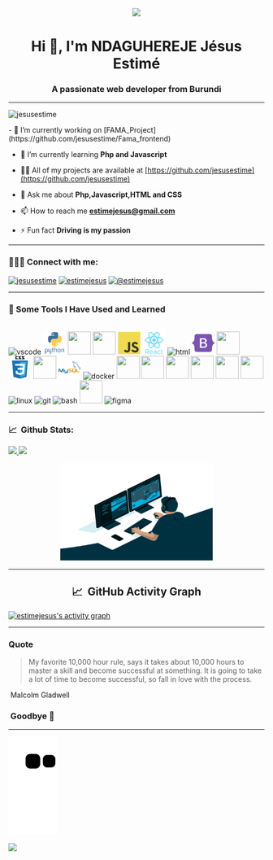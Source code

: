 <p align="center">
  <img src="https://capsule-render.vercel.app/api?text= Welcome !🕹️&animation=fadeIn&type=waving&color=gradient&height=100"/>
</p>
<h1 align="center">Hi 👋, I'm NDAGUHEREJE Jésus Estimé</h1>
<h3 align="center">A passionate web developer from Burundi</h3>
<hr>
<p align="left"> <img src="https://komarev.com/ghpvc/?username=jesusestime&label=Profile%20views&color=0e75b6&style=flat" alt="jesusestime" /> </p>
- 🔭 I’m currently working on [FAMA_Project](https://github.com/jesusestime/Fama_frontend)

- 🌱 I’m currently learning **Php and Javascript**

- 👨‍💻 All of my projects are available at [https://github.com/jesusestime](https://github.com/jesusestime)

- 💬 Ask me about **Php,Javascript,HTML and CSS**

- 📫 How to reach me **estimejesus@gmail.com**

- ⚡ Fun fact **Driving is my passion**

<hr>
<h3 align="left">👨🏻‍💻&nbsp;Connect with me:</h3>
<p align="left">
<a href="https://instagram.com/jesusestime" target="blank"><img align="center" src="https://raw.githubusercontent.com/rahuldkjain/github-profile-readme-generator/master/src/images/icons/Social/instagram.svg" alt="jesusestime" height="30" width="40" /></a>
<a href="https://www.hackerrank.com/estimejesus" target="blank"><img align="center" src="https://raw.githubusercontent.com/rahuldkjain/github-profile-readme-generator/master/src/images/icons/Social/hackerrank.svg" alt="estimejesus" height="30" width="40" /></a>
<a href="https://www.hackerearth.com/@estimejesus" target="blank"><img align="center" src="https://raw.githubusercontent.com/rahuldkjain/github-profile-readme-generator/master/src/images/icons/Social/hackerearth.svg" alt="@estimejesus" height="30" width="40" /></a>
</p>
<hr>
<h3 align="left">🚀&nbsp;Some Tools I Have Used and Learned</h3>
<p align="left"><div style="display: inline_block"><br>
<img src="https://cdn.jsdelivr.net/gh/devicons/devicon/icons/vscode/vscode-original.svg" alt="vscode" width="45" height="45"/>
<img src="https://raw.githubusercontent.com/devicons/devicon/master/icons/python/python-original-wordmark.svg" alt="python" width="45" height="45" />
<img src="https://cdn.jsdelivr.net/gh/devicons/devicon/icons/php/php-plain.svg" width="45" height="45"/>
<img src="https://cdn.jsdelivr.net/gh/devicons/devicon/icons/cplusplus/cplusplus-original.svg" width="45" height="45"/>
<img src="https://raw.githubusercontent.com/devicons/devicon/master/icons/javascript/javascript-original.svg" alt="javascript" width="45" height="45" />
<img src="https://raw.githubusercontent.com/devicons/devicon/master/icons/react/react-original-wordmark.svg" alt="react" width="45" height="45" />
<img src="https://cdn.jsdelivr.net/gh/devicons/devicon/icons/html5/html5-original.svg" alt="html" width="45" height="45"/>
<img src="https://raw.githubusercontent.com/devicons/devicon/master/icons/bootstrap/bootstrap-plain.svg" alt="bootstrap" width="45" height="45" />
<img src="https://cdn.jsdelivr.net/gh/devicons/devicon/icons/tailwindcss/tailwindcss-original-wordmark.svg" width="45" height="45"/>
<img src="https://raw.githubusercontent.com/devicons/devicon/master/icons/css3/css3-original-wordmark.svg" alt="css3" width="45" height="45" />
<img src="https://cdn.jsdelivr.net/gh/devicons/devicon/icons/symfony/symfony-original-wordmark.svg"width="45" height="45" />
<img src="https://raw.githubusercontent.com/devicons/devicon/master/icons/mysql/mysql-original-wordmark.svg" alt="mysql" width="45" height="45" />
<img src="https://cdn.jsdelivr.net/gh/devicons/devicon/icons/docker/docker-original.svg" alt="docker" width="45" height="45"/>
<img src="https://cdn.jsdelivr.net/gh/devicons/devicon/icons/heroku/heroku-plain-wordmark.svg" width="45" height="45"/>
<img src="https://cdn.jsdelivr.net/gh/devicons/devicon/icons/composer/composer-original.svg" width="45" height="45"/>
<img src="https://cdn.jsdelivr.net/gh/devicons/devicon/icons/npm/npm-original-wordmark.svg" width="45" height="45"/>
<img src="https://cdn.jsdelivr.net/gh/devicons/devicon/icons/trello/trello-plain-wordmark.svg" width="45" height="45"/>
<img src="https://cdn.jsdelivr.net/gh/devicons/devicon/icons/webpack/webpack-original-wordmark.svg" width="45" height="45"/>
<img src="https://cdn.jsdelivr.net/gh/devicons/devicon/icons/anaconda/anaconda-original-wordmark.svg" width="45" height="45" />                 
<img src="https://cdn.jsdelivr.net/gh/devicons/devicon/icons/linux/linux-original.svg" alt="linux" width="45" height="45"/>       
<img src="https://cdn.jsdelivr.net/gh/devicons/devicon/icons/git/git-original.svg" alt="git" width="45" height="45"/>
<img src="https://cdn.jsdelivr.net/gh/devicons/devicon/icons/bash/bash-original.svg" alt="bash" width="45" height="45"/>
<img src="https://cdn.jsdelivr.net/gh/devicons/devicon/icons/chrome/chrome-original-wordmark.svg" width="45" height="45" />    
<img src="https://cdn.jsdelivr.net/gh/devicons/devicon/icons/figma/figma-original.svg" alt="figma" width="45" height="45"/>  
</p>

<hr>
<h3 align="left">📈 &nbsp;Github Stats:</h3>
<p align="left">
<a href="https://github.com/jesusestime">
  <img height="180em" src="https://github-readme-stats.vercel.app/api?username=jesusestime&theme=noctis_minimus&show_icons=true" />
  <img height="180em" src="https://github-readme-stats.vercel.app/api/top-langs/?username=jesusestime&theme=noctis_minimus&layout=compact" />
</a></p>
<p align="center" style={border=2px black solid;margin-left=30px} style="margin-left: 30px;"> <img SRC="code.gif" width="300" height="192"></p>
<hr>
<h2 align="center">📈 &nbsp;GitHub Activity Graph</h2>

<a href="https://github.com/jesusestime"><img alt="estimejesus's activity graph" src="https://activity-graph.herokuapp.com/graph?username=jesusestime&bg_color=0e2239&color=58a6ff&line=114a88&point=58a6ff&hide_border=true" /></a>
<hr>

<h3>Quote</h3>

<blockquote>My favorite 10,000 hour rule, says it takes about 10,000 hours to master a skill and become successful at something. It is going to take a lot of time to become successful, so fall in love with the process.</blockquote>

&nbsp;Malcolm Gladwell
<br>
<h3 align="left">&nbsp;Goodbye 👋</h3>
<hr>

![Snake animation](https://github.com/jesusestime/jesusestime/blob/output/github-contribution-grid-snake.svg)

<p align="left">
  <img src="https://capsule-render.vercel.app/api?type=waving&color=gradient&height=100&section=footer"/>
</p>
